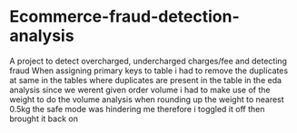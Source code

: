 # Ecommerce-fraud-detection-analysis
A project to detect overcharged, undercharged charges/fee and detecting fraud 
When assigning primary keys to table i had to remove the duplicates at same in the tables where duplicates are present in the table
in the eda analysis since we werent given order volume i had to make use of the weight to do the volume analysis
when rounding up the weight to nearest 0.5kg the safe mode was hindering me therefore i toggled it off then brought it back on
